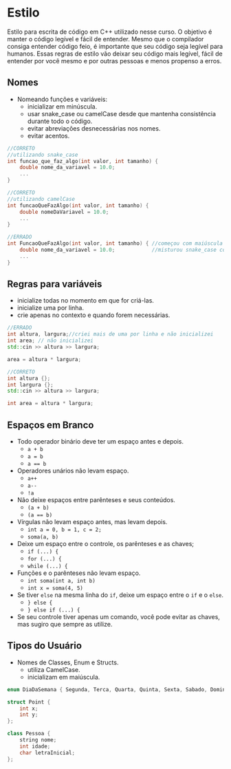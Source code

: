 # Estilo

Estilo para escrita de código em C++ utilizado nesse curso. O objetivo é manter o código legível e fácil de entender. Mesmo que o compilador consiga entender código feio, é importante que seu código seja legível para humanos. Essas regras de estilo vão deixar seu código mais legível, fácil de entender por você mesmo e por outras pessoas e menos propenso a erros.

## Nomes

- Nomeando funções e variáveis:
  - inicializar em minúscula.
  - usar snake_case ou camelCase desde que mantenha consistência durante todo o código.
  - evitar abreviações desnecessárias nos nomes.
  - evitar acentos.

```cpp
//CORRETO
//utilizando snake_case
int funcao_que_faz_algo(int valor, int tamanho) {
    double nome_da_variavel = 10.0;
    ...
}
```

```cpp
//CORRETO
//utilizando camelCase
int funcaoQueFazAlgo(int valor, int tamanho) {
    double nomeDaVariavel = 10.0;
    ...
}
```

```cpp
//ERRADO
int FuncaoQueFazAlgo(int valor, int tamanho) { //começou com maiúscula
    double nome_da_variavel = 10.0;            //misturou snake_case com camelCase
    ...
}
```

## Regras para variáveis

- inicialize todas no momento em que for criá-las.
- inicialize uma por linha.
- crie apenas no contexto e quando forem necessárias.

```cpp
//ERRADO
int altura, largura;//criei mais de uma por linha e não inicializei
int area; // não inicializei
std::cin >> altura >> largura;

area = altura * largura;
```

```cpp
//CORRETO
int altura {};
int largura {};
std::cin >> altura >> largura;

int area = altura * largura;
```

## Espaços em Branco

- Todo operador binário deve ter um espaço antes e depois.
  - `a + b`
  - `a = b`
  - `a == b`
- Operadores unários não levam espaço.
  - `a++`
  - `a--`
  - `!a`
- Não deixe espaços entre parênteses e seus conteúdos.
  - `(a + b)`
  - `(a == b)`
- Vírgulas não levam espaço antes, mas levam depois.
  - `int a = 0, b = 1, c = 2;`
  - `soma(a, b)`
- Deixe um espaço entre o controle, os parênteses e as chaves;
  - `if (...) {`
  - `for (...) {`
  - `while (...) {`
- Funções e o parênteses não levam espaço.
  - `int soma(int a, int b)`
  - `int x = soma(4, 5)`
- Se tiver `else` na mesma linha do `if`, deixe um espaço entre o `if` e o `else`.
  - `} else {`
  - `} else if (...) {`
- Se seu controle tiver apenas um comando, você pode evitar as chaves, mas sugiro que sempre as utilize.

## Tipos do Usuário

- Nomes de Classes, Enum e Structs.
  - utiliza CamelCase.
  - inicializam em maiúscula.

```cpp
enum DiaDaSemana { Segunda, Terca, Quarta, Quinta, Sexta, Sabado, Domingo };

struct Point {
    int x;
    int y;
};

class Pessoa {
    string nome;
    int idade;
    char letraInicial;
};
```
